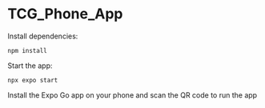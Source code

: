 # TCG_Phone_App

Install dependencies:
```
npm install
```

Start the app: 
```
npx expo start
```

Install the Expo Go app on your phone and scan the QR code to run the app 
